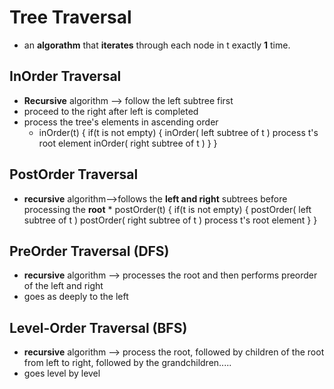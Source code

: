 # Tree Traversal
* an **algorathm** that **iterates** through each node in t exactly **1** time.

## InOrder Traversal
* **Recursive** algorithm --> follow the left subtree first
* proceed to the right after left is completed
* process the tree's elements in ascending order
    * inOrder(t) {
      if(t is not empty) {
        inOrder( left subtree of t )
        process t's root element
        inOrder( right subtree of t )
        } 
      } 
## PostOrder Traversal
* **recursive** algorithm-->follows the **left and right** subtrees before processing the **root**
       * postOrder(t) {
            if(t is not empty) {
                postOrder( left subtree of t )
                postOrder( right subtree of t )
                process t's root element
            } 
        } 
## PreOrder Traversal (DFS)
* **recursive** algorithm --> processes the root and then performs preorder of the left and right 
* goes as deeply to the left

## Level-Order Traversal (BFS)
* **recursive** algorithm --> process the root, followed by children of the root from left to right, followed by the grandchildren.....
* goes level by level
